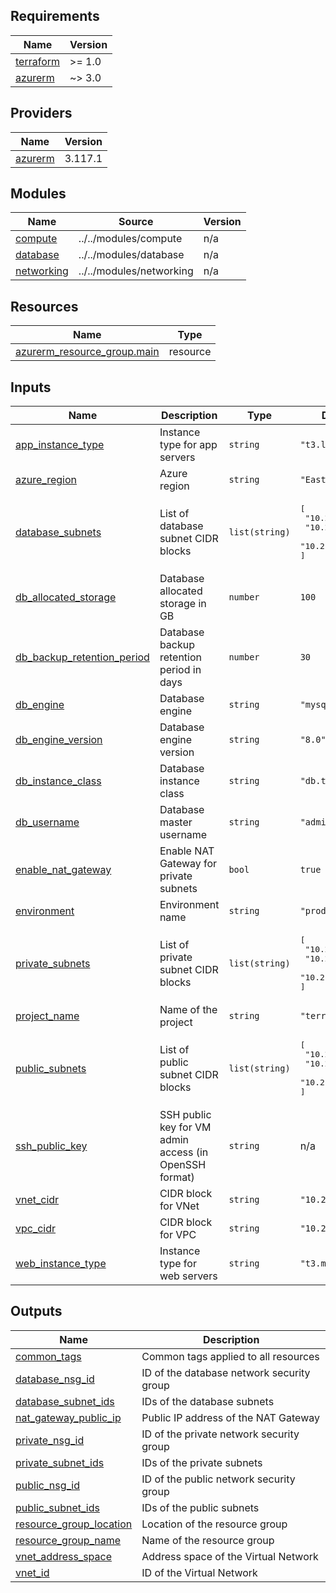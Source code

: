 <!-- BEGIN_TF_DOCS -->
## Requirements

| Name | Version |
|------|---------|
| <a name="requirement_terraform"></a> [terraform](#requirement\_terraform) | >= 1.0 |
| <a name="requirement_azurerm"></a> [azurerm](#requirement\_azurerm) | ~> 3.0 |

## Providers

| Name | Version |
|------|---------|
| <a name="provider_azurerm"></a> [azurerm](#provider\_azurerm) | 3.117.1 |

## Modules

| Name | Source | Version |
|------|--------|---------|
| <a name="module_compute"></a> [compute](#module\_compute) | ../../modules/compute | n/a |
| <a name="module_database"></a> [database](#module\_database) | ../../modules/database | n/a |
| <a name="module_networking"></a> [networking](#module\_networking) | ../../modules/networking | n/a |

## Resources

| Name | Type |
|------|------|
| [azurerm_resource_group.main](https://registry.terraform.io/providers/hashicorp/azurerm/latest/docs/resources/resource_group) | resource |

## Inputs

| Name | Description | Type | Default | Required |
|------|-------------|------|---------|:--------:|
| <a name="input_app_instance_type"></a> [app\_instance\_type](#input\_app\_instance\_type) | Instance type for app servers | `string` | `"t3.large"` | no |
| <a name="input_azure_region"></a> [azure\_region](#input\_azure\_region) | Azure region | `string` | `"East US"` | no |
| <a name="input_database_subnets"></a> [database\_subnets](#input\_database\_subnets) | List of database subnet CIDR blocks | `list(string)` | <pre>[<br>  "10.2.21.0/24",<br>  "10.2.22.0/24",<br>  "10.2.23.0/24"<br>]</pre> | no |
| <a name="input_db_allocated_storage"></a> [db\_allocated\_storage](#input\_db\_allocated\_storage) | Database allocated storage in GB | `number` | `100` | no |
| <a name="input_db_backup_retention_period"></a> [db\_backup\_retention\_period](#input\_db\_backup\_retention\_period) | Database backup retention period in days | `number` | `30` | no |
| <a name="input_db_engine"></a> [db\_engine](#input\_db\_engine) | Database engine | `string` | `"mysql"` | no |
| <a name="input_db_engine_version"></a> [db\_engine\_version](#input\_db\_engine\_version) | Database engine version | `string` | `"8.0"` | no |
| <a name="input_db_instance_class"></a> [db\_instance\_class](#input\_db\_instance\_class) | Database instance class | `string` | `"db.t3.medium"` | no |
| <a name="input_db_username"></a> [db\_username](#input\_db\_username) | Database master username | `string` | `"admin"` | no |
| <a name="input_enable_nat_gateway"></a> [enable\_nat\_gateway](#input\_enable\_nat\_gateway) | Enable NAT Gateway for private subnets | `bool` | `true` | no |
| <a name="input_environment"></a> [environment](#input\_environment) | Environment name | `string` | `"prod"` | no |
| <a name="input_private_subnets"></a> [private\_subnets](#input\_private\_subnets) | List of private subnet CIDR blocks | `list(string)` | <pre>[<br>  "10.2.11.0/24",<br>  "10.2.12.0/24",<br>  "10.2.13.0/24"<br>]</pre> | no |
| <a name="input_project_name"></a> [project\_name](#input\_project\_name) | Name of the project | `string` | `"terraform-lab"` | no |
| <a name="input_public_subnets"></a> [public\_subnets](#input\_public\_subnets) | List of public subnet CIDR blocks | `list(string)` | <pre>[<br>  "10.2.1.0/24",<br>  "10.2.2.0/24",<br>  "10.2.3.0/24"<br>]</pre> | no |
| <a name="input_ssh_public_key"></a> [ssh\_public\_key](#input\_ssh\_public\_key) | SSH public key for VM admin access (in OpenSSH format) | `string` | n/a | yes |
| <a name="input_vnet_cidr"></a> [vnet\_cidr](#input\_vnet\_cidr) | CIDR block for VNet | `string` | `"10.2.0.0/16"` | no |
| <a name="input_vpc_cidr"></a> [vpc\_cidr](#input\_vpc\_cidr) | CIDR block for VPC | `string` | `"10.2.0.0/16"` | no |
| <a name="input_web_instance_type"></a> [web\_instance\_type](#input\_web\_instance\_type) | Instance type for web servers | `string` | `"t3.medium"` | no |

## Outputs

| Name | Description |
|------|-------------|
| <a name="output_common_tags"></a> [common\_tags](#output\_common\_tags) | Common tags applied to all resources |
| <a name="output_database_nsg_id"></a> [database\_nsg\_id](#output\_database\_nsg\_id) | ID of the database network security group |
| <a name="output_database_subnet_ids"></a> [database\_subnet\_ids](#output\_database\_subnet\_ids) | IDs of the database subnets |
| <a name="output_nat_gateway_public_ip"></a> [nat\_gateway\_public\_ip](#output\_nat\_gateway\_public\_ip) | Public IP address of the NAT Gateway |
| <a name="output_private_nsg_id"></a> [private\_nsg\_id](#output\_private\_nsg\_id) | ID of the private network security group |
| <a name="output_private_subnet_ids"></a> [private\_subnet\_ids](#output\_private\_subnet\_ids) | IDs of the private subnets |
| <a name="output_public_nsg_id"></a> [public\_nsg\_id](#output\_public\_nsg\_id) | ID of the public network security group |
| <a name="output_public_subnet_ids"></a> [public\_subnet\_ids](#output\_public\_subnet\_ids) | IDs of the public subnets |
| <a name="output_resource_group_location"></a> [resource\_group\_location](#output\_resource\_group\_location) | Location of the resource group |
| <a name="output_resource_group_name"></a> [resource\_group\_name](#output\_resource\_group\_name) | Name of the resource group |
| <a name="output_vnet_address_space"></a> [vnet\_address\_space](#output\_vnet\_address\_space) | Address space of the Virtual Network |
| <a name="output_vnet_id"></a> [vnet\_id](#output\_vnet\_id) | ID of the Virtual Network |
<!-- END_TF_DOCS -->